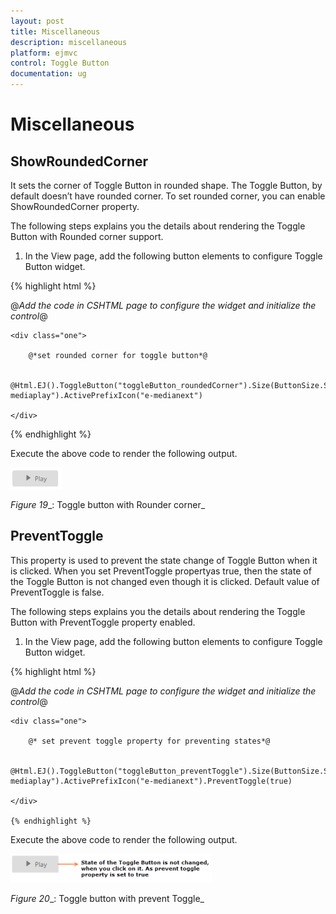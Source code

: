 ```yaml
---
layout: post
title: Miscellaneous
description: miscellaneous
platform: ejmvc
control: Toggle Button
documentation: ug
---
```


# Miscellaneous

## ShowRoundedCorner 

It sets the corner of Toggle Button in rounded shape. The Toggle Button, by default doesn’t have rounded corner. To set rounded corner, you can enable ShowRoundedCorner property.

The following steps explains you the details about rendering the Toggle Button with Rounded corner support. 

1. In the View page, add the following button elements to configure Toggle Button widget.




{% highlight html %}

@*Add the code in CSHTML page to configure the widget and initialize the control*@



    <div class="one">

        @*set rounded corner for toggle button*@       

                 @Html.EJ().ToggleButton("toggleButton_roundedCorner").Size(ButtonSize.Small).ShowRoundedCorner(true).ContentType(ContentType.TextAndImage).DefaultText("Play").ActiveText("Next").DefaultPrefixIcon("e-mediaplay").ActivePrefixIcon("e-medianext")       

    </div>

{%  endhighlight %}

Execute the above code to render the following output.

![](Miscellaneous_images/Miscellaneous_img1.png)



_Figure_ _19__: Toggle button with Rounder corner_

## PreventToggle

This property is used to prevent the state change of Toggle Button when it is clicked. When you set PreventToggle propertyas true, then the state of the Toggle Button is not changed even though it is clicked. Default value of PreventToggle is false.

The following steps explains you the details about rendering the Toggle Button with PreventToggle property enabled.

1. In the View page, add the following button elements to configure Toggle Button widget.





{% highlight html %}

@*Add the code in CSHTML page to configure the widget and initialize the control*@



    <div class="one">

        @* set prevent toggle property for preventing states*@       

                 @Html.EJ().ToggleButton("toggleButton_preventToggle").Size(ButtonSize.Small).ContentType(ContentType.TextAndImage).DefaultText("Play").ActiveText("Next").DefaultPrefixIcon("e-mediaplay").ActivePrefixIcon("e-medianext").PreventToggle(true)       

    </div>
	
	{% endhighlight %}



Execute the above code to render the following output.



![](Miscellaneous_images/Miscellaneous_img2.png)



_Figure_ _20__: Toggle button with prevent Toggle_



